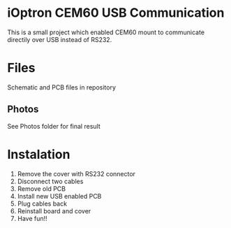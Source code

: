 # iOptron CEM60 USB Communication

This is a small project which enabled CEM60 mount to communicate directily over USB instead of RS232.


# Files

Schematic and PCB files in repository

## Photos

See Photos folder for final result

# Instalation

1. Remove the cover with RS232 connector
2. Disconnect two cables
3. Remove old PCB
4. Install new USB enabled PCB
5. Plug cables back
6. Reinstall board and cover
7. Have fun!!
